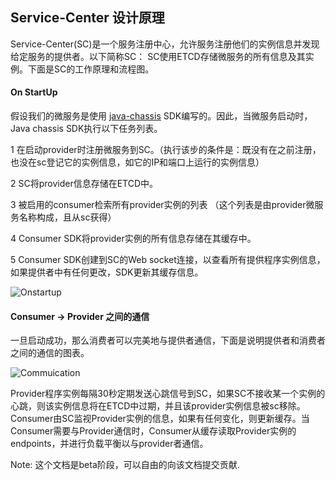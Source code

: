 ## Service-Center 设计原理

Service-Center(SC)是一个服务注册中心，允许服务注册他们的实例信息并发现给定服务的提供者。以下简称SC：
SC使用ETCD存储微服务的所有信息及其实例。下面是SC的工作原理和流程图。

#### On StartUp
假设我们的微服务是使用 [java-chassis](https://github.com/ServiceComb/java-chassis) SDK编写的。因此，当微服务启动时，Java chassis SDK执行以下任务列表。

1 在启动provider时注册微服务到SC。（执行该步的条件是：既没有在之前注册，也没在sc登记它的实例信息，如它的IP和端口上运行的实例信息）

2 SC将provider信息存储在ETCD中。

3 被启用的consumer检索所有provider实例的列表 （这个列表是由provider微服务名称构成，且从sc获得）

4 Consumer SDK将provider实例的所有信息存储在其缓存中。

5 Consumer SDK创建到SC的Web socket连接，以查看所有提供程序实例信息，如果提供者中有任何更改，SDK更新其缓存信息。


![Onstartup](/docs/onStartup.PNG)

#### Consumer -> Provider 之间的通信
一旦启动成功，那么消费者可以完美地与提供者通信，下面是说明提供者和消费者之间的通信的图表。

![Commuication](/docs/communication.PNG)

Provider程序实例每隔30秒定期发送心跳信号到SC，如果SC不接收某一个实例的心跳，则该实例信息将在ETCD中过期，并且该provider实例信息被sc移除。Consumer由SC监视Provider实例的信息，如果有任何变化，则更新缓存。当Consumer需要与Provider通信时，Consumer从缓存读取Provider实例的endpoints，并进行负载平衡以与provider者通信。

Note: 这个文档是beta阶段，可以自由的向该文档提交贡献.
